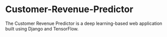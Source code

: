 # Customer-Revenue-Predictor
The Customer Revenue Predictor is a deep learning-based web application built using Django and TensorFlow.
